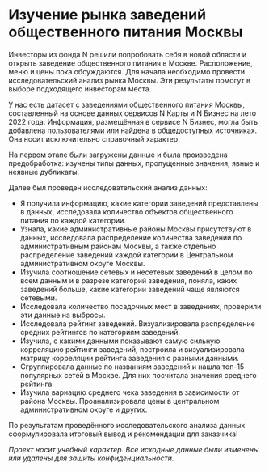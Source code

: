 # Изучение рынка заведений общественного питания Москвы

Инвесторы из фонда N решили попробовать себя в новой области и открыть заведение общественного питания в Москве. Расположение, меню и цены пока обсуждаются. Для начала необходимо провести исследовательский анализ рынка Москвы. Эти результаты помогут в выборе подходящего инвесторам места.

У нас есть датасет с заведениями общественного питания Москвы, составленный на основе данных сервисов N Карты и N Бизнес на лето 2022 года. Информация, размещённая в сервисе N Бизнес, могла быть добавлена пользователями или найдена в общедоступных источниках. Она носит исключительно справочный характер.

На первом этапе были загружены данные и была произведена предобработка: изучены типы данных, пропущенные значения, явные и неявные дубликаты.

Далее был проведен исследовательский анализ данных: 
- Я получила информацию, какие категории заведений представлены в данных, исследовала количество объектов общественного питания по каждой категории. 
- Узнала, какие административные районы Москвы присутствуют в данных, исследовала распределение количества заведений по административным районам Москвы, а также отдельно распределение заведений каждой категории в Центральном административном округе Москвы.
- Изучила соотношение сетевых и несетевых заведений в целом по всем данным и в разрезе категорий заведения, поняла, каких заведений больше, какие категории заведений чаще являются сетевыми.
- Исследовала количество посадочных мест в заведениях, проверили эти данные на выбросы. 
- Исследовала рейтинг заведений. Визуализировала распределение средних рейтингов по категориям заведений. 
- Изучила, с какими данными показывают самую сильную корреляцию рейтинги заведений, построила и визуализировала матрицу корреляции рейтинга заведения с разными данными.
- Сгруппировала данные по названиям заведений и нашла топ-15 популярных сетей в Москве. Для них посчитала значения среднего рейтинга. 
- Изучила вариацию среднего чека заведения в зависимости от района Москвы. Проанализировала цены в центральном административном округе и других.

По результатам проведённого исследовательского анализа данных сформулировала итоговый вывод и рекомендации для заказчика!

*Проект носит учебный характер. Все исходные данные были изменены или удалены для защиты конфиденциальности.*
